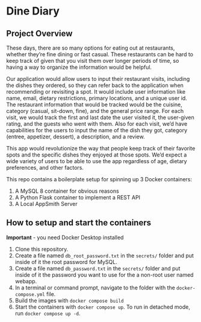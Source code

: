 # Dine Diary

## Project Overview
  These days, there are so many options for eating out at restaurants, whether they’re fine dining or fast casual. These restaurants can be hard to keep track of given that you visit them over longer periods of time, so having a way to organize the information would be helpful. 
  
  Our application would allow users to input their restaurant visits, including the dishes they ordered, so they can refer back to the application when recommending or revisiting a spot. It would include user information like name, email, dietary restrictions, primary locations, and a unique user id. The restaurant information that would be tracked would be the cuisine, category (casual, sit-down, fine), and the general price range. For each visit, we would track the first and last date the user visited it, the user-given rating, and the guests who went with them. Also for each visit, we’d have capabilities for the users to input the name of the dish they got, category (entree, appetizer, dessert), a description, and a review. 
  
  This app would revolutionize the way that people keep track of their favorite spots and the specific dishes they enjoyed at those spots. We’d expect a wide variety of users to be able to use the app regardless of age, dietary preferences, and other factors. 

This repo contains a boilerplate setup for spinning up 3 Docker containers: 
1. A MySQL 8 container for obvious reasons
1. A Python Flask container to implement a REST API
1. A Local AppSmith Server

## How to setup and start the containers
**Important** - you need Docker Desktop installed

1. Clone this repository.  
1. Create a file named `db_root_password.txt` in the `secrets/` folder and put inside of it the root password for MySQL. 
1. Create a file named `db_password.txt` in the `secrets/` folder and put inside of it the password you want to use for the a non-root user named webapp. 
1. In a terminal or command prompt, navigate to the folder with the `docker-compose.yml` file.  
1. Build the images with `docker compose build`
1. Start the containers with `docker compose up`.  To run in detached mode, run `docker compose up -d`. 




